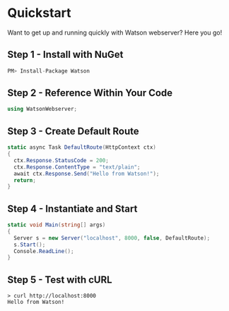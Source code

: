 # Quickstart

Want to get up and running quickly with Watson webserver?  Here you go!

## Step 1 - Install with NuGet
```csharp
PM> Install-Package Watson
```

## Step 2 - Reference Within Your Code
```csharp
using WatsonWebserver;
```

## Step 3 - Create Default Route
```csharp
static async Task DefaultRoute(HttpContext ctx)
{ 
  ctx.Response.StatusCode = 200;
  ctx.Response.ContentType = "text/plain";
  await ctx.Response.Send("Hello from Watson!");
  return; 
}
```

## Step 4 - Instantiate and Start
```csharp
static void Main(string[] args)
{
  Server s = new Server("localhost", 8000, false, DefaultRoute);
  s.Start();
  Console.ReadLine();
}
```

## Step 5 - Test with cURL
```
> curl http://localhost:8000
Hello from Watson!
```
